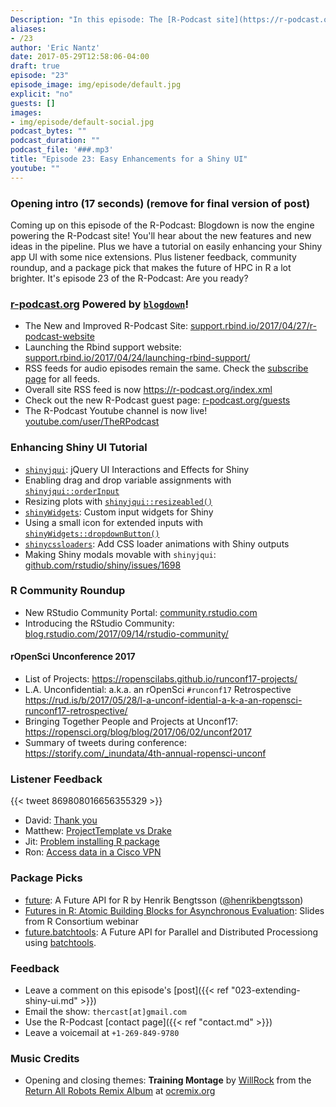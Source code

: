 ```yaml
---
Description: "In this episode: The [R-Podcast site](https://r-podcast.org/) is now powered by [blogdown](https://bookdown.org/yihui/blogdown/)! I give a tour of the new site and outline my next steps to make the production pipeline even more powered by R.  Plus I present a tutorial on enhancing the user interfaces of [shiny](http://shiny.rstudio.com/) applications that pay off for you and your app users, with a video version available on the new R-Podcast [YouTube channel](https://www.youtube.com/user/TheRPodcast).  We round things off with the R community roundup, listener feedback, and package picks that make the _future_ of HPC in R a lot brighter.  I hope you enjoy episode 23 of the R-Podcast!"
aliases:
- /23
author: 'Eric Nantz'
date: 2017-05-29T12:58:06-04:00
draft: true
episode: "23"
episode_image: img/episode/default.jpg
explicit: "no"
guests: []
images:
- img/episode/default-social.jpg
podcast_bytes: ""
podcast_duration: ""
podcast_file: '###.mp3'
title: "Episode 23: Easy Enhancements for a Shiny UI"
youtube: ""
---
```


### Opening intro (17 seconds) (remove for final version of post)

Coming up on this episode of the R-Podcast: Blogdown is now the engine powering the R-Podcast site!  You'll hear about the new features and new ideas in the pipeline.  Plus we have a tutorial on easily enhancing your Shiny app UI with some nice extensions.  Plus listener feedback, community roundup, and a package pick that makes the future of HPC in R a lot brighter.  It's episode 23 of the R-Podcast: Are you ready?

### [r-podcast.org](https://r-podcast.org) Powered by [`blogdown`](https://github.com/rstudio/blogdown)!

* The New and Improved R-Podcast Site: [support.rbind.io/2017/04/27/r-podcast-website](https://support.rbind.io/2017/04/27/r-podcast-website/)
* Launching the Rbind support website: [support.rbind.io/2017/04/24/launching-rbind-support/](https://support.rbind.io/2017/04/24/launching-rbind-support/)
* RSS feeds for audio episodes remain the same. Check the [subscribe page](https://r-podcast.org/subscribe/) for all feeds.
* Overall site RSS feed is now <https://r-podcast.org/index.xml>
* Check out the new R-Podcast guest page: [r-podcast.org/guests](https://r-podcast.org/guests/)
* The R-Podcast Youtube channel is now live! [youtube.com/user/TheRPodcast](https://www.youtube.com/user/TheRPodcast)

### Enhancing Shiny UI Tutorial

* [`shinyjqui`](https://yang-tang.github.io/shinyjqui/): jQuery UI Interactions and Effects for Shiny
* Enabling drag and drop variable assignments with [`shinyjqui::orderInput`](https://yang-tang.github.io/shinyjqui/reference/orderInput.html)
* Resizing plots with [`shinyjqui::resizeabled()`](https://yang-tang.github.io/shinyjqui/reference/Interactions.html)
* [`shinyWidgets`](https://dreamrs.github.io/shinyWidgets/index.html): Custom input widgets for Shiny
* Using a small icon for extended inputs with [`shinyWidgets::dropdownButton()`](https://dreamrs.github.io/shinyWidgets/reference/dropdownButton.html)
* [`shinycssloaders`](https://github.com/andrewsali/shinycssloaders): Add CSS loader animations with Shiny outputs
* Making Shiny modals movable with `shinyjqui`: [github.com/rstudio/shiny/issues/1698](https://github.com/rstudio/shiny/issues/1698)

### R Community Roundup

* New RStudio Community Portal: [community.rstudio.com](https://community.rstudio.com)
* Introducing the RStudio Community: [blog.rstudio.com/2017/09/14/rstudio-community/](https://blog.rstudio.com/2017/09/14/rstudio-community/)

#### rOpenSci Unconference 2017 

* List of Projects: <https://ropenscilabs.github.io/runconf17-projects/>
* L.A. Unconfidential: a.k.a. an rOpenSci `#runconf17` Retrospective <https://rud.is/b/2017/05/28/l-a-unconf-idential-a-k-a-an-ropensci-runconf17-retrospective/>
* Bringing Together People and Projects at Unconf17: <https://ropensci.org/blog/blog/2017/06/02/unconf2017> 
* Summary of tweets during conference: <https://storify.com/_inundata/4th-annual-ropensci-unconf>

### Listener Feedback

{{< tweet 869808016656355329 >}}

* David: [Thank you](https://pastebin.com/QbbhC1rP)
* Matthew: [ProjectTemplate vs Drake](https://pastebin.com/6VMtC9HD)
* Jit: [Problem installing R package](https://pastebin.com/bze7GLF5)
* Ron: [Access data in a Cisco VPN](https://pastebin.com/c62YJ2ax)

### Package Picks

* [future](https://github.com/HenrikBengtsson/future): A Future API for R by Henrik Bengtsson ([@henrikbengtsson](https://twitter.com/henrikbengtsson))
* [Futures in R: Atomic Building Blocks for Asynchronous Evaluation](http://www.aroma-project.org/share/presentations/BengtssonH_20170511-RConsortium/BengtssonH_20170511-future,RConsortium,flat.pdf): Slides from R Consortium webinar 
* [future.batchtools](https://github.com/HenrikBengtsson/future.batchtools): A Future API for Parallel and Distributed Processiong using [batchtools](https://mllg.github.io/batchtools/).

### Feedback

- Leave a comment on this episode's [post]({{< ref "023-extending-shiny-ui.md" >}})
- Email the show: `thercast[at]gmail.com`
- Use the R-Podcast [contact page]({{< ref "contact.md" >}})
- Leave a voicemail at `+1-269-849-9780`

### Music Credits

- Opening and closing themes: __Training Montage__ by [WillRock](http://ocremix.org/artist/5043/willrock)  from the [Return All Robots Remix Album](http://ocremix.org/events/returnallrobots/) at [ocremix.org](http://ocremix.org/)
